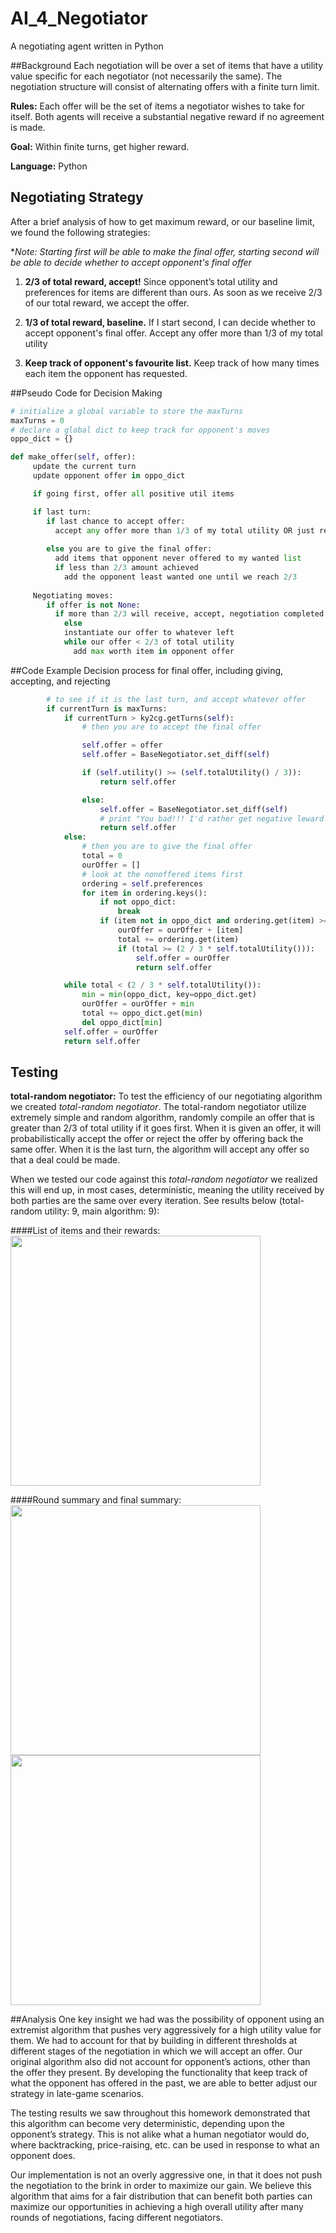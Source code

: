 # AI_4_Negotiator
A negotiating agent written in Python

##Background
Each negotiation will be over a set of items that have a utility value specific for each negotiator (not necessarily the same). The negotiation structure will consist of alternating offers with a finite turn limit.

**Rules:** Each offer will be the set of items a negotiator wishes to take for itself. Both agents will receive a substantial negative reward if no agreement is made.

**Goal:** Within finite turns, get higher reward. 

**Language:** Python

## Negotiating Strategy
After a brief analysis of how to get maximum reward, or our baseline limit, we found the following strategies:

**Note: Starting first will be able to make the final offer, starting second will be able to decide whether to accept opponent's final offer*

1. **2/3 of total reward, accept!** Since opponent’s total utility and preferences for items are different than ours. As soon as we receive 2/3 of our total reward, we accept the offer.

2. **1/3 of total reward, baseline.** If I start second, I can decide whether to accept opponent's final offer. Accept any offer more than 1/3 of my total utility

3. **Keep track of opponent's favourite list.** Keep track of how many times each item the opponent has requested.

##Pseudo Code for Decision Making
```Python
# initialize a global variable to store the maxTurns
maxTurns = 0
# declare a global dict to keep track for opponent's moves
oppo_dict = {}

def make_offer(self, offer):
     update the current turn
     update opponent offer in oppo_dict

     if going first, offer all positive util items

     if last turn:
        if last chance to accept offer:
          accept any offer more than 1/3 of my total utility OR just reject the offer and take penalty             
     
        else you are to give the final offer:
       	  add items that opponent never offered to my wanted list
       	  if less than 2/3 amount achieved
       	    add the opponent least wanted one until we reach 2/3
     
     Negotiating moves:
        if offer is not None:
      	  if more than 2/3 will receive, accept, negotiation completed!
      		else
       	  	instantiate our offer to whatever left
            while our offer < 2/3 of total utility
          	  add max worth item in opponent offer
```

##Code Example
Decision process for final offer, including giving, accepting, and rejecting

```Python
        # to see if it is the last turn, and accept whatever offer
        if currentTurn is maxTurns:
            if currentTurn > ky2cg.getTurns(self):
                # then you are to accept the final offer

                self.offer = offer
                self.offer = BaseNegotiator.set_diff(self)

                if (self.utility() >= (self.totalUtility() / 3)):
                    return self.offer

                else:
                    self.offer = BaseNegotiator.set_diff(self)
                    # print "You bad!!! I'd rather get negative leward!!!!"
                    return self.offer
            else:
                # then you are to give the final offer
                total = 0
                ourOffer = []
                # look at the nonoffered items first
                ordering = self.preferences
                for item in ordering.keys():
                    if not oppo_dict:
                        break
                    if (item not in oppo_dict and ordering.get(item) >= 0):
                        ourOffer = ourOffer + [item]
                        total += ordering.get(item)
                        if (total >= (2 / 3 * self.totalUtility())):
                            self.offer = ourOffer
                            return self.offer

            while total < (2 / 3 * self.totalUtility()):
                min = min(oppo_dict, key=oppo_dict.get)
                ourOffer = ourOffer + min
                total += oppo_dict.get(min)
                del oppo_dict[min]
            self.offer = ourOffer
            return self.offer
```

## Testing
**total-random negotiator:** To test the efficiency of our negotiating algorithm we created *total-random negotiator*. The total-random negotiator utilize extremely simple and random algorithm, randomly compile an offer that is greater than 2/3 of total utility if it goes first. When it is given an offer, it will probabilistically accept the offer or reject the offer by offering back the same offer. When it is the last turn, the algorithm will accept any offer so that a deal could be made. 

When we tested our code against this *total-random negotiator* we realized this will end up, in most cases, deterministic, meaning the utility received by both parties are the same over every iteration. See results below (total-random utility: 9, main algorithm: 9):

####List of items and their rewards:
<img src="https://raw.githubusercontent.com/ss2cp/AI_HW4/master/Results/items.png" width="400">

####Round summary and final summary:
<img src="https://raw.githubusercontent.com/ss2cp/AI_HW4/master/Results/roundSummary.png" width="400">
<img src="https://raw.githubusercontent.com/ss2cp/AI_HW4/master/Results/finalSummary.png" width="400">

##Analysis
One key insight we had was the possibility of opponent using an extremist algorithm that pushes very aggressively for a high utility value for them. We had to account for that by building in different thresholds at different stages of the negotiation in which we will accept an offer. Our original algorithm also did not account for opponent’s actions, other than the offer they present. By developing the functionality that keep track of what the opponent has offered in the past, we are able to better adjust our strategy in late-game scenarios.

The testing results we saw throughout this homework demonstrated that this algorithm can become very deterministic, depending upon the opponent’s strategy. This is not alike what a human negotiator would do, where backtracking, price-raising, etc. can be used in response to what an opponent does.

Our implementation is not an overly aggressive one, in that it does not push the negotiation to the brink in order to maximize our gain. We believe this algorithm that aims for a fair distribution that can benefit both parties can maximize our opportunities in achieving a high overall utility after many rounds of negotiations, facing different negotiators.

